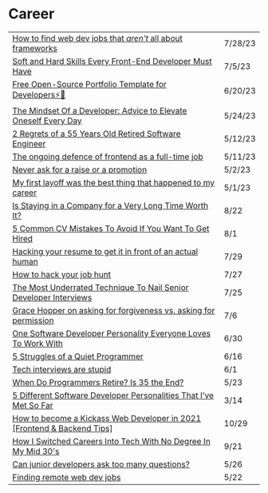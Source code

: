 # Career

|                                                                                                                                                                                                                                                                                                                                 |         |
| ------------------------------------------------------------------------------------------------------------------------------------------------------------------------------------------------------------------------------------------------------------------------------------------------------------------------------- | ------- |
| [How to find web dev jobs that _aren't_ all about frameworks](https://gomakethings.com/how-to-find-web-dev-jobs-that-arent-all-about-frameworks/)                                                                                                                                                                               | 7/28/23 |
| [Soft and Hard Skills Every Front-End Developer Must Have](https://superdevresources.com/soft-and-hard-skills-every-front-end-developer-must-have/?utm\_campaign=Frontend%2BWeekly\&utm\_medium=email\&utm\_source=Frontend\_Weekly\_365)                                                                                       | 7/5/23  |
| [Free Open-Source Portfolio Template for Developers⚡🚀](https://dev.to/devsyedmohsin/free-open-source-portfolio-template-for-developers-4g1d)                                                                                                                                                                                   | 6/20/23 |
| [The Mindset Of a Developer: Advice to Elevate Oneself Every Day](https://betterprogramming.pub/the-mindset-of-a-tech-a-matter-of-perfecting-ones-self-everyday-bdee6b519add)                                                                                                                                                   | 5/24/23 |
| [2 Regrets of a 55 Years Old Retired Software Engineer](https://javascript.plainenglish.io/2-regrets-of-a-55-years-old-retired-software-engineer-4c4fafc1bd2b)                                                                                                                                                                  | 5/12/23 |
| [The ongoing defence of frontend as a full-time job](https://christianheilmann.com/2023/05/09/the-ongoing-defence-of-frontend-as-a-full-time-job/?utm\_source=Codrops+Subscribers\&utm\_campaign=a98da775f0-EMAIL\_CAMPAIGN\_2023\_01\_20\_03\_25\_COPY\_01\&utm\_medium=email\&utm\_term=0\_-a43123b2e4-%5BLIST\_EMAIL\_ID%5D) | 5/11/23 |
| [Never ask for a raise or a promotion](https://mateusclira.medium.com/never-ask-for-a-raise-or-a-promotion-3a2f19627b2d)                                                                                                                                                                                                        | 5/2/23  |
| [My first layoff was the best thing that happened to my career](https://uxdesign.cc/my-first-layoff-was-the-best-thing-that-could-happen-to-my-career-b3250a0fa7ba)                                                                                                                                                             | 5/1/23  |
| [Is Staying in a Company for a Very Long Time Worth It?](https://radiant-brushlands-42789.herokuapp.com/betterprogramming.pub/is-staying-in-a-company-for-a-very-long-time-worth-it-9d40976e9bd6)                                                                                                                               | 8/22    |
| [5 Common CV Mistakes To Avoid If You Want To Get Hired](https://betterprogramming.pub/5-common-cv-mistakes-to-avoid-if-you-want-to-get-hired-4b454a8055dc)                                                                                                                                                                     | 8/1     |
| [Hacking your resume to get it in front of an actual human](https://gomakethings.com/hacking-your-resume-to-get-it-in-front-of-an-actual-human/)                                                                                                                                                                                | 7/29    |
| [How to hack your job hunt](https://gomakethings.com/how-to-hack-your-job-hunt/)                                                                                                                                                                                                                                                | 7/27    |
| [The Most Underrated Technique To Nail Senior Developer Interviews](https://betterprogramming.pub/the-most-underrated-technique-to-nail-senior-developer-interviews-f917025453b7)                                                                                                                                               | 7/25    |
| [Grace Hopper on asking for forgiveness vs. asking for permission](https://gomakethings.com/grace-hopper-on-asking-for-forgiveness-vs.-asking-for-permission/)                                                                                                                                                                  | 7/6     |
| [One Software Developer Personality Everyone Loves To Work With](https://radiant-brushlands-42789.herokuapp.com/betterprogramming.pub/one-software-developer-personality-everyone-loves-to-work-with-15b841cbc80e)                                                                                                              | 6/30    |
| [5 Struggles of a Quiet Programmer](https://betterprogramming.pub/5-struggles-of-a-quiet-programmer-af9fc16108fe)                                                                                                                                                                                                               | 6/16    |
| [Tech interviews are stupid](https://gomakethings.com/tech-interviews-are-stupid/)                                                                                                                                                                                                                                              | 6/1     |
| [When Do Programmers Retire? Is 35 the End?](https://radiant-brushlands-42789.herokuapp.com/betterprogramming.pub/when-do-programmers-retire-is-35-the-end-72d173760ee2)                                                                                                                                                        | 5/23    |
| [5 Different Software Developer Personalities That I’ve Met So Far](https://betterprogramming.pub/5-different-software-developer-personalities-that-ive-met-so-far-13784f3a8d4a)                                                                                                                                                | 3/14    |
| [How to become a Kickass Web Developer in 2021 \[Frontend & Backend Tips\]](https://dev.to/suniljoshi19/how-to-become-a-kickass-web-developer-in-2021-frontend-backend-tips-457h?utm\_source=digest\_mailer\&utm\_medium=email\&utm\_campaign=digest\_email)                                                                    | 10/29   |
| [How I Switched Careers Into Tech With No Degree In My Mid 30's](https://dev.to/willjohnsonio/how-i-switched-careers-into-tech-with-no-degree-in-my-mid-30-s-1n67?utm\_source=digest\_mailer\&utm\_medium=email\&utm\_campaign=digest\_email)                                                                                   | 9/21    |
| [Can junior developers ask too many questions?](https://gomakethings.com/can-junior-developers-ask-too-many-questions/?mc\_cid=cffc7a31e8\&mc\_eid=\[UNIQID])                                                                                                                                                                   | 5/26    |
| [Finding remote web dev jobs](https://gomakethings.com/finding-remote-web-dev-jobs/?mc\_cid=3601251ec6\&mc\_eid=\[UNIQID])                                                                                                                                                                                                      | 5/22    |
